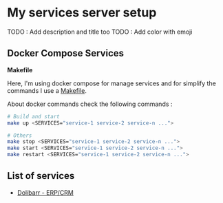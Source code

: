 # My services server setup

TODO : Add description and title too
TODO : Add color with emoji

## Docker Compose Services

**Makefile**

Here, I'm using docker compose for manage services and for simplify the commands
I use a [Makefile](./Makefile).

About docker commands check the following commands :

```bash
# Build and start
make up <SERVICES="service-1 service-2 service-n ...">

# Others
make stop <SERVICES="service-1 service-2 service-n ...">
make start <SERVICES="service-1 service-2 service-n ...">
make restart <SERVICES="service-1 service-2 service-n ...">
```

## List of services

- [Dolibarr - ERP/CRM](./dolibarr/README.md)
